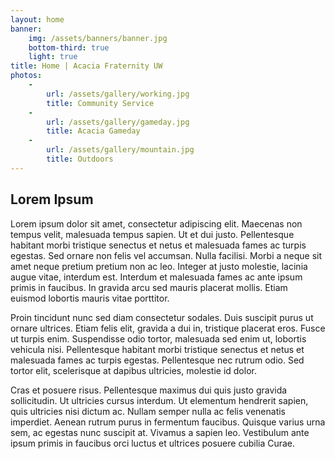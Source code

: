 ```yaml
---
layout: home
banner:
    img: /assets/banners/banner.jpg
    bottom-third: true
    light: true
title: Home | Acacia Fraternity UW
photos:
    -
        url: /assets/gallery/working.jpg
        title: Community Service
    -
        url: /assets/gallery/gameday.jpg
        title: Acacia Gameday
    -
        url: /assets/gallery/mountain.jpg
        title: Outdoors
---
```


Lorem Ipsum
-----------

Lorem ipsum dolor sit amet, consectetur adipiscing elit.
Maecenas non tempus velit, malesuada tempus sapien.
Ut et dui justo. Pellentesque habitant morbi tristique
senectus et netus et malesuada fames ac turpis egestas.
Sed ornare non felis vel accumsan. Nulla facilisi. Morbi
a neque sit amet neque pretium pretium non ac leo. Integer
at justo molestie, lacinia augue vitae, interdum est. Interdum
et malesuada fames ac ante ipsum primis in faucibus. In
gravida arcu sed mauris placerat mollis. Etiam euismod
lobortis mauris vitae porttitor.

Proin tincidunt nunc sed diam consectetur sodales.
Duis suscipit purus ut ornare ultrices. Etiam felis elit,
gravida a dui in, tristique placerat eros. Fusce ut
turpis enim. Suspendisse odio tortor, malesuada sed enim
ut, lobortis vehicula nisi. Pellentesque habitant morbi
tristique senectus et netus et malesuada fames ac turpis
egestas. Pellentesque nec rutrum odio. Sed tortor elit,
scelerisque at dapibus ultricies, molestie id dolor.

Cras et posuere risus. Pellentesque maximus dui quis justo
gravida sollicitudin. Ut ultricies cursus interdum. Ut
elementum hendrerit sapien, quis ultricies nisi dictum ac.
Nullam semper nulla ac felis venenatis imperdiet. Aenean
rutrum purus in fermentum faucibus. Quisque varius urna sem,
ac egestas nunc suscipit at. Vivamus a sapien leo. Vestibulum
ante ipsum primis in faucibus orci luctus et ultrices posuere
cubilia Curae.
